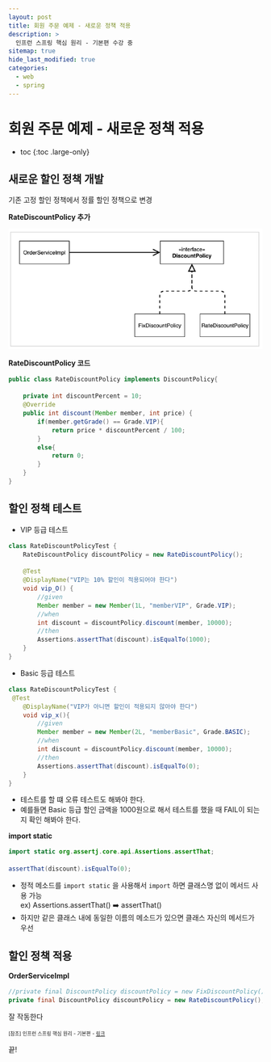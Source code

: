 ```yaml
---
layout: post
title: 회원 주문 예제 - 새로운 정책 적용
description: >
  인프런 스프링 핵심 원리 - 기본편 수강 중
sitemap: true
hide_last_modified: true
categories:
  - web
  - spring
---
```


# 회원 주문 예제 - 새로운 정책 적용

* toc
{:toc .large-only}

## 새로운 할인 정책 개발

기존 고정 할인 정책에서 정률 할인 정책으로 변경

__RateDiscountPolicy 추가__

![그림1](/assets/img/spring/discount_policy_diagram.png)

__RateDiscountPolicy 코드__

```java
public class RateDiscountPolicy implements DiscountPolicy{

    private int discountPercent = 10;
    @Override
    public int discount(Member member, int price) {
        if(member.getGrade() == Grade.VIP){
            return price * discountPercent / 100;
        }
        else{
            return 0;
        }
    }
}
```

## 할인 정책 테스트

- VIP 등급 테스트
```java
class RateDiscountPolicyTest {
    RateDiscountPolicy discountPolicy = new RateDiscountPolicy();

    @Test
    @DisplayName("VIP는 10% 할인이 적용되어야 한다")
    void vip_O() {
        //given
        Member member = new Member(1L, "memberVIP", Grade.VIP);
        //when
        int discount = discountPolicy.discount(member, 10000);
        //then
        Assertions.assertThat(discount).isEqualTo(1000);
    }
}
```

- Basic 등급 테스트
```java
class RateDiscountPolicyTest {
 @Test
    @DisplayName("VIP가 아니면 할인이 적용되지 않아야 한다")
    void vip_x(){
        //given
        Member member = new Member(2L, "memberBasic", Grade.BASIC);
        //when
        int discount = discountPolicy.discount(member, 10000);
        //then
        Assertions.assertThat(discount).isEqualTo(0);
    }
}
```
- 테스트를 할 떄 오류 테스트도 해봐야 한다.
- 예를들면 Basic 등급 할인 금액을 1000원으로 해서 테스트를 했을 때 FAIL이 되는지 확인 해봐야 한다.

__import static__

```java
import static org.assertj.core.api.Assertions.assertThat;

assertThat(discount).isEqualTo(0);
```
- 정적 메소드를 `import static` 을 사용해서 `import` 하면 클래스명 없이 메서드 사용 가능  
ex) Assertions.assertThat() ➡️ assertThat()
- 하지만 같은 클래스 내에 동일한 이름의 메소드가 있으면 클래스 자신의 메서드가 우선

## 할인 정책 적용

__OrderServiceImpl__

```java
//private final DiscountPolicy discountPolicy = new FixDiscountPolicy();
private final DiscountPolicy discountPolicy = new RateDiscountPolicy();
```
잘 작동한다


<span style="font-size:70%">[참조] 인프런 스프링 핵심 원리 - 기본편 - [링크](https://www.inflearn.com/course/%EC%8A%A4%ED%94%84%EB%A7%81-%ED%95%B5%EC%8B%AC-%EC%9B%90%EB%A6%AC-%EA%B8%B0%EB%B3%B8%ED%8E%B8)</span>

끝!
